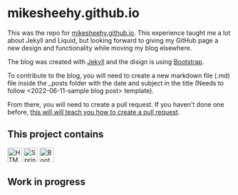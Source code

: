 # mikesheehy.github.io
This was the repo for <a href="http://mikesheehy.github.io">mikesheehy.github.io</a>. This experience taught me a lot about Jekyll and Liquid, but looking forward to giving my GitHub page a new design and functionality while moving my blog elsewhere.

The blog was created with <a href='https://jekyllrb.com' target='_blank'>Jekyll</a> and the disign is using <a href='https://getbootstrap.com' target='_blank'>Bootstrap</a>.

To contribute to the blog, you will need to create a new markdown file (.md) file inside the _posts folder with the date and subject in the title (Needs to follow <2022-06-11-sample blog post> template).

From there, you will need to create a pull request. If you haven't done one before, <a href='https://docs.github.com/en/pull-requests/collaborating-with-pull-requests/proposing-changes-to-your-work-with-pull-requests/creating-a-pull-request' target='_blank'> this will will teach you how to create a pull request</a>.

<div>
<h2>This project contains</h2>
<img height="32" width="32" src="https://unpkg.com/simple-icons@v5/icons/html5.svg" title="HTML 5"/>
<img height="32" width="32" src="https://unpkg.com/simple-icons@v5/icons/css3.svg" title="Spring"title="CSS 3"/>
<img height="32" width="32" src="https://unpkg.com/simple-icons@v5/icons/bootstrap.svg" title="Bootstrap"/>
</div>

<h2>Work in progress</h2>
